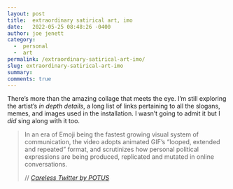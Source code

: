 ```yaml
---
layout: post
title:  extraordinary satirical art, imo
date:   2022-05-25 08:48:26 -0400
author: joe jenett
category:
  -  personal
  -  art
permalink: /extraordinary-satirical-art-imo/
slug: extraordinary-satirical-art-imo
summary:
comments: true
---
```

There’s more than the amazing collage that meets the eye. I’m still exploring the artist’s <em>in depth details</em>, a long list of links pertaining to all the slogans, memes, and images used in the installation. I wasn’t going to admit it but I <em>did</em> sing along with it too.
<blockquote class="quoteback" data-title="Careless Twitter by POTUS" data-author="//Kenneth Tin-Kin Hung" data-avatar="http://www.tinkin.com/wp-content/uploads/kenneth-profile-pic-sm.jpg" cite="http://www.tinkin.com/portfolio-item/careless-twitter-by-potus/">
	<p>
	In an era of Emoji being the fastest growing visual system of communication, the video adopts animated GIF’s “looped, extended and repeated” format, and scrutinizes how personal political expressions are being produced, replicated and mutated in online conversations.	
	</p>
	<footer>
		// 
		<cite>
			<a href="http://www.tinkin.com/portfolio-item/careless-twitter-by-potus/">Careless Twitter by POTUS</a>
		</cite>
	</footer>
</blockquote>

<a href="https://brid.gy/publish/twitter"></a>
<data class="p-bridgy-omit-link" value="false"></data>